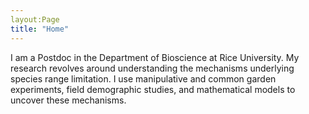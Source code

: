 ```yaml
---
layout:Page 
title: "Home"
---
```


I am a Postdoc in the Department of Bioscience at Rice University. My research revolves around understanding the mechanisms underlying species range limitation. 
I use manipulative and common garden experiments, field demographic studies, and mathematical models to uncover these mechanisms. 

